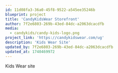 ```yaml
---
id: 11d08fa3-36a0-45f8-9522-a545ee35246b
blueprint: project
title: 'CandyKidsWear Storefront'
author: 7f2e6803-269b-43ed-84dc-a2063dcacdfb
media:
  - candykids/candy-kids-logo.png
project_link: 'https://candykidswear.com/ug'
description: 'Kids Wear Site'
updated_by: 7f2e6803-269b-43ed-84dc-a2063dcacdfb
updated_at: 1740469972
---
```

Kids Wear site